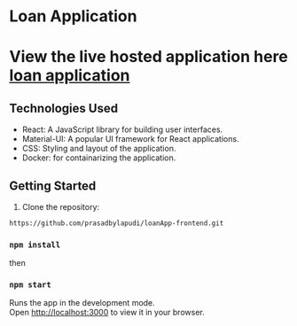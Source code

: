 
# Loan Application

# View the live hosted application here [loan application](https://loan-app-nine-murex.vercel.app/)

## Technologies Used

- React:  A JavaScript library for building user interfaces.
- Material-UI: A popular UI framework for React applications.
- CSS: Styling and layout of the application.
- Docker: for containarizing the application.

## Getting Started

1. Clone the repository:

```bash
https://github.com/prasadbylapudi/loanApp-frontend.git
```
### `npm install`

then 

### `npm start`

Runs the app in the development mode.\
Open [http://localhost:3000](http://localhost:3000) to view it in your browser.

